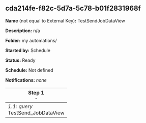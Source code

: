 ## cda214fe-f82c-5d7a-5c78-b01f2831968f

**Name** (not equal to External Key)**:** TestSendJobDataView

**Description:** n/a

**Folder:** my automations/

**Started by:** Schedule

**Status:** Ready

**Schedule:** Not defined

**Notifications:** _none_


| Step 1<br>_<small>-</small>_ |
| --- |
| _1.1: query_<br>TestSend_JobDataView |
